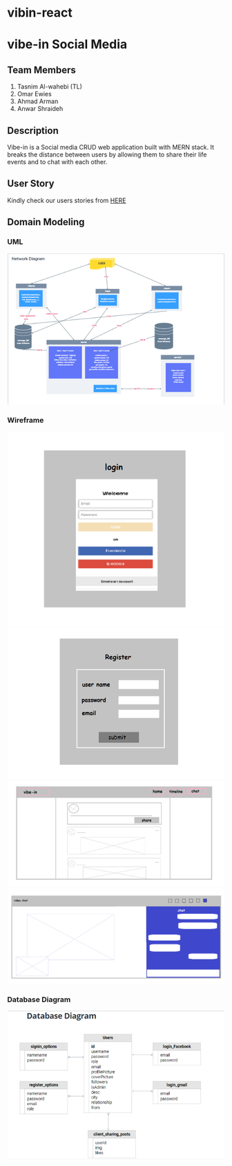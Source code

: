 # vibin-react
# vibe-in Social Media

## Team Members
1. Tasnim Al-wahebi (TL)
2. Omar Ewies
3. Ahmad Arman
4. Anwar Shraideh


## Description

Vibe-in is a Social media  CRUD web application built with MERN stack. It breaks the distance between users by allowing them to share their life events and to chat with each other.


## User Story

Kindly check our users stories from [HERE](https://trello.com/b/ZUhWSKWo/vibe-in-userstory)

## Domain Modeling

### **UML**

![IMG](https://github.com/social-media-asac/vybin/blob/main/img/UmlPrject.PNG)


### **Wireframe**

![IMG](https://github.com/social-media-asac/vybin/blob/main/img/loginn.png)
![IMG](https://github.com/social-media-asac/vybin/blob/main/img/register.png)
![IMG](https://github.com/social-media-asac/vybin/blob/main/img/vibe-in-homepage-wireframe-.png)
![IMG](https://github.com/social-media-asac/vybin/blob/main/img/videochat-wireframe.png)


### **Database Diagram**
![IMG](https://github.com/social-media-asac/vybin/blob/main/img/db.PNG)
